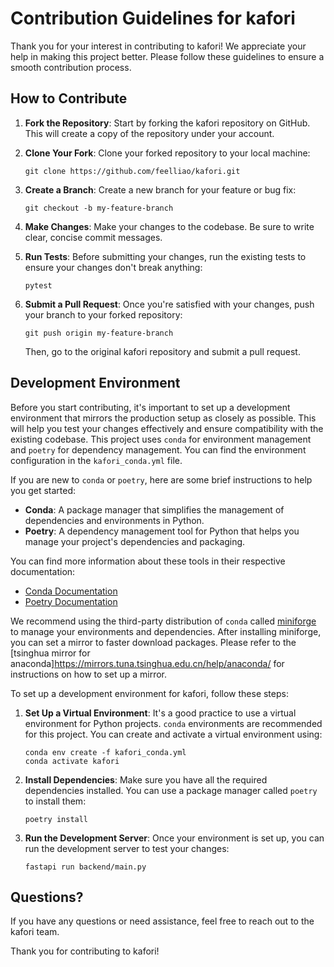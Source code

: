 # Contribution Guidelines for kafori

Thank you for your interest in contributing to kafori! We appreciate your help in making this project better. Please follow these guidelines to ensure a smooth contribution process.

## How to Contribute

1. **Fork the Repository**: Start by forking the kafori repository on GitHub. This will create a copy of the repository under your account.

2. **Clone Your Fork**: Clone your forked repository to your local machine:
   ```
   git clone https://github.com/feelliao/kafori.git
   ```

3. **Create a Branch**: Create a new branch for your feature or bug fix:
   ```
   git checkout -b my-feature-branch
   ```

4. **Make Changes**: Make your changes to the codebase. Be sure to write clear, concise commit messages.

5. **Run Tests**: Before submitting your changes, run the existing tests to ensure your changes don't break anything:
   ```
   pytest
   ```

6. **Submit a Pull Request**: Once you're satisfied with your changes, push your branch to your forked repository:
   ```
   git push origin my-feature-branch
   ```
   Then, go to the original kafori repository and submit a pull request.

## Development Environment

Before you start contributing, it's important to set up a development environment that mirrors the production setup as closely as possible. This will help you test your changes effectively and ensure compatibility with the existing codebase. This project uses `conda` for environment management and `poetry` for dependency management. You can find the environment configuration in the `kafori_conda.yml` file.

If you are new to `conda` or `poetry`, here are some brief instructions to help you get started:
- **Conda**: A package manager that simplifies the management of dependencies and environments in Python.
- **Poetry**: A dependency management tool for Python that helps you manage your project's dependencies and packaging.

You can find more information about these tools in their respective documentation:
- [Conda Documentation](https://docs.conda.io/projects/conda/en/latest/)
- [Poetry Documentation](https://python-poetry.org/docs/)

We recommend using the third-party distribution of `conda` called [miniforge](https://conda-forge.org/download/) to manage your environments and dependencies. After installing miniforge, you can set a mirror to faster download packages. Please refer to the [tsinghua mirror for anaconda]https://mirrors.tuna.tsinghua.edu.cn/help/anaconda/ for instructions on how to set up a mirror.

To set up a development environment for kafori, follow these steps:

1. **Set Up a Virtual Environment**: It's a good practice to use a virtual environment for Python projects. `conda` environments are recommended for this project.
You can create and activate a virtual environment using:
   ```
   conda env create -f kafori_conda.yml
   conda activate kafori
   ```

1. **Install Dependencies**: Make sure you have all the required dependencies installed. You can use a package manager called `poetry` to install them:
   ```
   poetry install
   ```

3. **Run the Development Server**: Once your environment is set up, you can run the development server to test your changes:
   ```
   fastapi run backend/main.py
   ```

## Questions?

If you have any questions or need assistance, feel free to reach out to the kafori team.

Thank you for contributing to kafori!
